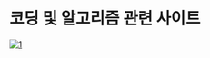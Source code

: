 # 코딩 및 알고리즘 관련 사이트

[![1]][2]

[1]: /docs/assets/images/common/readme.png 
[2]: https://onda2me.github.io/docs/

